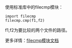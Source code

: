 <!-- 
.. link: 
.. description: 
.. tags: python
.. date: 2013/05/26 19:56:12
.. title: python比较两个文件内容是否相同
.. slug: pythonbi-jiao-liang-ge-wen-jian-nei-rong-shi-fou-xiang-tong
-->

使用标准库中的filecmp模块：

    import filecmp
    filecmp.cmp(f1,f2)

f1,f2为要比较的两个文件的路径。

更多详情：[filecmp模块文档](http://docs.python.org/2/library/filecmp.html)
